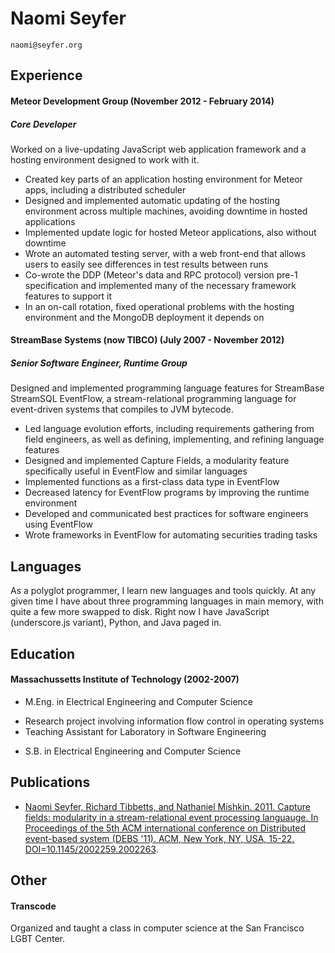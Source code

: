 Naomi Seyfer
============

`naomi@seyfer.org`

Experience
----------

#### Meteor Development Group (November 2012 - February 2014)

##### Core Developer

Worked on a live-updating JavaScript web application framework and a hosting
environment designed to work with it.

- Created key parts of an application hosting environment for Meteor apps,
  including a distributed scheduler
- Designed and implemented automatic updating of the hosting environment across
  multiple machines, avoiding downtime in hosted applications
- Implemented update logic for hosted Meteor applications, also
  without downtime
- Wrote an automated testing server, with a web front-end that allows users to
  easily see differences in test results between runs
- Co-wrote the DDP (Meteor's data and RPC protocol) version pre-1 specification
  and implemented many of the necessary framework features to support it
- In an on-call rotation, fixed operational problems with the hosting
  environment and the MongoDB deployment it depends on

#### StreamBase Systems (now TIBCO) (July 2007 - November 2012)

##### Senior Software Engineer, Runtime Group

Designed and implemented programming language features for StreamBase StreamSQL
EventFlow, a stream-relational programming language for event-driven systems
that compiles to JVM bytecode.

- Led language evolution efforts, including requirements gathering from field
  engineers, as well as defining, implementing, and refining language features
- Designed and implemented Capture Fields, a modularity feature specifically
  useful in EventFlow and similar languages
- Implemented functions as a first-class data type in EventFlow
- Decreased latency for EventFlow programs by improving the runtime environment
- Developed and communicated best practices for software engineers using EventFlow
- Wrote frameworks in EventFlow for automating securities trading tasks

Languages
------

As a polyglot programmer, I learn new languages and tools quickly.  At any given
time I have about three programming languages in main memory, with quite a few
more swapped to disk. Right now I have JavaScript (underscore.js variant),
Python, and Java paged in.

Education
---------

#### Massachussetts Institute of Technology (2002-2007)

- M.Eng. in Electrical Engineering and Computer Science
 + Research project involving information flow control in operating systems
 + Teaching Assistant for Laboratory in Software Engineering

- S.B. in Electrical Engineering and Computer Science

Publications
------------

- [Naomi Seyfer, Richard Tibbetts, and Nathaniel Mishkin. 2011. Capture fields:
  modularity in a stream-relational event processing languauge. In Proceedings of
  the 5th ACM international conference on Distributed event-based system (DEBS
  '11). ACM, New York, NY, USA,
  15-22. DOI=10.1145/2002259.2002263](http://doi.acm.org/10.1145/2002259.2002263).

Other
-----

#### Transcode

Organized and taught a class in computer science at the San Francisco LGBT
Center.